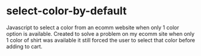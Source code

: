 # select-color-by-default
Javascript to select a color from an ecomm website when only 1 color option is available. 
Created to solve a problem on my ecomm site when only 1 color of shirt was available it still forced the user to select that color before adding to cart.
